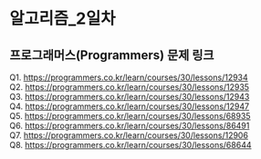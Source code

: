 # 알고리즘_2일차

## 프로그래머스(Programmers) 문제 링크
Q1. https://programmers.co.kr/learn/courses/30/lessons/12934<br>
Q2. https://programmers.co.kr/learn/courses/30/lessons/12935<br>
Q3. https://programmers.co.kr/learn/courses/30/lessons/12943<br>
Q4. https://programmers.co.kr/learn/courses/30/lessons/12947<br>
Q5. https://programmers.co.kr/learn/courses/30/lessons/68935<br>
Q6. https://programmers.co.kr/learn/courses/30/lessons/86491<br>
Q7. https://programmers.co.kr/learn/courses/30/lessons/12906<br>
Q8. https://programmers.co.kr/learn/courses/30/lessons/68644<br>